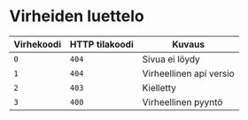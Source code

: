 # Virheiden luettelo

| Virhekoodi | HTTP tilakoodi | Kuvaus                  |
| ---------- | -------------- | ----------------------- |
| `0`        | `404`          | Sivua ei löydy          |
| `1`        | `404`          | Virheellinen api versio |
| `2`        | `403`          | Kielletty               |
| `3`        | `400`          | Virheellinen pyyntö     |
